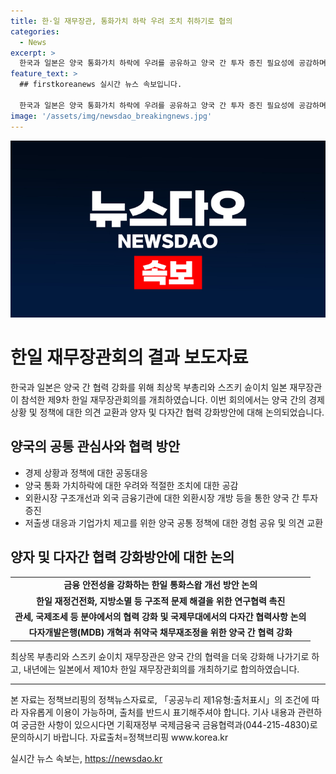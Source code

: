 ```yaml
---
title: 한·일 재무장관, 통화가치 하락 우려 조치 취하기로 협의
categories:
  - News
excerpt: >
  한국과 일본은 양국 통화가치 하락에 우려를 공유하고 양국 간 투자 증진 필요성에 공감하며 협력 강화를 결정했다. 최상목 부총리는 한일 재무장관회의에서 양국 공통 문제에 대한 정책 공동대응과 국제 의제에 대한 공동협력을 강조했고, 두 나라의 경제상황과 정책에 대해 의견을 교환했다. 또한, 양자 및 다자간 협력을 강화하기로 하고 G20, G7, 아세안+3 등 국제무대에서의 공조를 논의했다. 이에 따라 내년 일본에서 제10차 한일 재무장관회의를 개최하기로 했다.
feature_text: >
  ## firstkoreanews 실시간 뉴스 속보입니다.

  한국과 일본은 양국 통화가치 하락에 우려를 공유하고 양국 간 투자 증진 필요성에 공감하며 협력 강화를 결정했다. 최상목 부총리는 한일 재무장관회의에서 양국 공통 문제에 대한 정책 공동대응과 국제 의제에 대한 공동협력을 강조했고, 두 나라의 경제상황과 정책에 대해 의견을 교환했다. 또한, 양자 및 다자간 협력을 강화하기로 하고 G20, G7, 아세안+3 등 국제무대에서의 공조를 논의했다. 이에 따라 내년 일본에서 제10차 한일 재무장관회의를 개최하기로 했다.
image: '/assets/img/newsdao_breakingnews.jpg'
---
```


<p><img src="/assets/img/newsdao_breakingnews.jpg" alt="firstkoreanews 속보" /></p>

<h1>한일 재무장관회의 결과 보도자료</h1>

<p data-ke-size="size16">한국과 일본은 양국 간 협력 강화를 위해 최상목 부총리와 스즈키 슌이치 일본 재무장관이 참석한 제9차 한일 재무장관회의를 개최하였습니다. 이번 회의에서는 양국 간의 경제 상황 및 정책에 대한 의견 교환과 양자 및 다자간 협력 강화방안에 대해 논의되었습니다.</p>

<h2 data-ke-size="size26">양국의 공통 관심사와 협력 방안</h2>

<ul>
<li>경제 상황과 정책에 대한 공동대응</li>
<li>양국 통화 가치하락에 대한 우려와 적절한 조치에 대한 공감</li>
<li>외환시장 구조개선과 외국 금융기관에 대한 외환시장 개방 등을 통한 양국 간 투자 증진</li>
<li>저출생 대응과 기업가치 제고를 위한 양국 공통 정책에 대한 경험 공유 및 의견 교환</li>
</ul>

<h2 data-ke-size="size26">양자 및 다자간 협력 강화방안에 대한 논의</h2>

<table>
<tr>
<td style="text-align: center; height: 17px;"><b>금융 안전성을 강화하는 한일 통화스왑 개선 방안 논의</b></td>
</tr>
<tr>
<td style="text-align: center; height: 17px;"><b>한일 재정건전화, 지방소멸 등 구조적 문제 해결을 위한 연구협력 촉진</b></td>
</tr>
<tr>
<td style="text-align: center; height: 17px;"><b>관세, 국제조세 등 분야에서의 협력 강화 및 국제무대에서의 다자간 협력사항 논의</b></td>
</tr>
<tr>
<td style="text-align: center; height: 17px;"><b>다자개발은행(MDB) 개혁과 취약국 채무재조정을 위한 양국 간 협력 강화</b></td>
</tr>
</table>

<p data-ke-size="size16">최상목 부총리와 스즈키 슌이치 재무장관은 양국 간의 협력을 더욱 강화해 나가기로 하고, 내년에는 일본에서 제10차 한일 재무장관회의를 개최하기로 합의하였습니다.</p>

<hr>

<p data-ke-size="size16">본 자료는 정책브리핑의 정책뉴스자료로, 「공공누리 제1유형:출처표시」의 조건에 따라 자유롭게 이용이 가능하며, 출처를 반드시 표기해주셔야 합니다. 기사 내용과 관련하여 궁금한 사항이 있으시다면 기획재정부 국제금융국 금융협력과(044-215-4830)로 문의하시기 바랍니다. 자료출처=정책브리핑 www.korea.kr</p>
실시간 뉴스 속보는, <a href="https://newsdao.kr" rel="dofollow">https://newsdao.kr</a>


